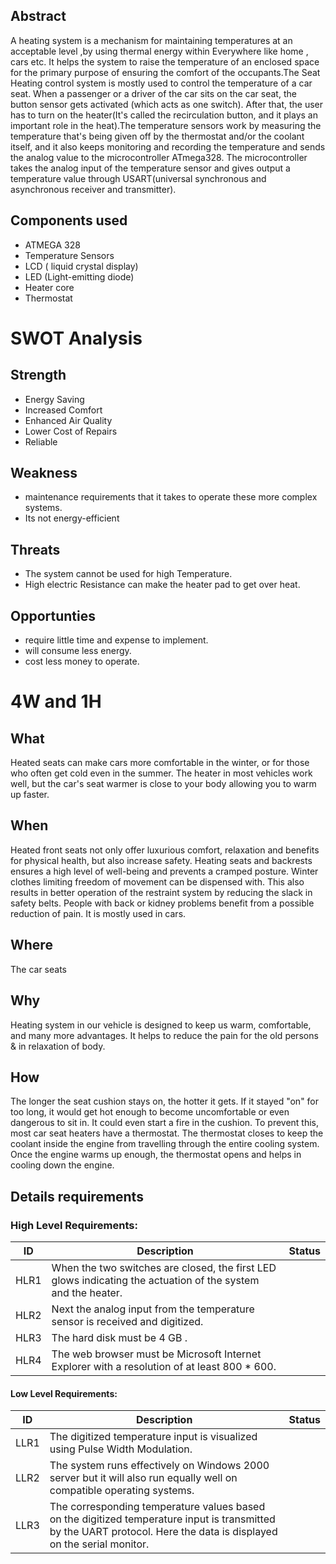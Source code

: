 
## Abstract

A heating system is a mechanism for maintaining temperatures at an acceptable level ,by using thermal energy within Everywhere like home , cars etc. It helps the system to raise the temperature of an enclosed space for the primary purpose of ensuring the comfort of the occupants.The Seat Heating control system is mostly  used to control the temperature of a car seat. When a passenger or a driver of the car sits on the car seat, the button sensor gets activated (which acts as one switch). After that, the user has to turn on the heater(It's called the recirculation button, and it plays an important role in the heat).The temperature sensors work by measuring the temperature that's being given off by the thermostat and/or the coolant itself, and it also  keeps monitoring and recording the temperature and sends the analog value to the microcontroller ATmega328. The microcontroller takes the analog input of the temperature sensor and gives output a temperature value through  USART(universal synchronous and asynchronous receiver and transmitter).

## Components used
- ATMEGA 328
- Temperature Sensors
- LCD ( liquid crystal display)
- LED (Light-emitting diode) 
- Heater core
- Thermostat

# SWOT Analysis

## Strength
- Energy Saving
- Increased Comfort
- Enhanced Air Quality
- Lower Cost of Repairs
- Reliable

## Weakness
- maintenance requirements that it takes to operate these more complex systems.
- Its not energy-efficient

## Threats
- The system cannot be used for high Temperature.
- High electric Resistance can make the heater pad to get over heat.

## Opportunties
- require little time and expense to implement.
- will consume less energy.
- cost less money to operate.

# 4W and 1H
## What
Heated seats can make cars  more comfortable in the winter, or for those who often get cold even in the summer. The heater in most vehicles work well, but the car's seat warmer is close to your body allowing you to warm up faster.

## When
Heated front seats not only offer luxurious comfort, relaxation and benefits for physical health, but also increase safety. Heating seats and backrests ensures a high level of well-being and prevents a cramped posture. Winter clothes limiting freedom of movement can be dispensed with. This also results in better operation of the restraint system by reducing the slack in safety belts. People with back or kidney problems benefit from a possible reduction of pain. It is mostly used in cars.

## Where
The car seats

## Why
Heating system in our vehicle is designed to keep us warm, comfortable, and many more advantages. It helps to reduce the pain for the old persons & in  relaxation of body.

## How
The longer the seat cushion stays on, the hotter it gets. If it  stayed "on" for too long, it would get hot enough to become uncomfortable or even dangerous to sit in. It could even start a fire in the cushion. To prevent this, most car seat heaters have a thermostat. The thermostat closes to keep the coolant inside the engine from travelling through the entire cooling system. Once the engine warms up enough, the thermostat opens and helps in cooling down the engine.

## Details requirements
### High Level Requirements:
| ID | Description | Status |
|------| ------| ------|
| HLR1 | When the two switches are closed, the first LED glows indicating the actuation of the system and the heater. | |
|HLR2  | Next the analog input from the temperature sensor is received and digitized.| |
|HLR3  | The hard disk must be 4 GB . |	|
|HLR4  | The web browser must be Microsoft Internet Explorer with a resolution of at least 800 \* 600. |	|

#### Low Level Requirements:

| ID | Description | Status |
|-------|------|------|
| LLR1 | The digitized temperature input is visualized using Pulse Width Modulation.| 
| LLR2 | The system runs effectively on Windows 2000 server but it will also run equally well on compatible operating systems.  | |
| LLR3 | The corresponding temperature values based on the digitized temperature input is transmitted by the UART protocol. Here the data is displayed on the serial monitor.| | 
 



